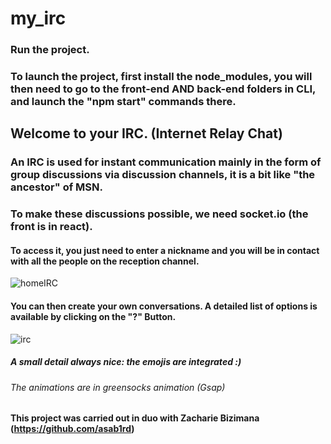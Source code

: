 # my_irc

### Run the project.
### To launch the project, first install the node_modules, you will then need to go to the front-end AND back-end folders in CLI, and launch the "npm start" commands there.
>>
## Welcome to your IRC. (Internet Relay Chat)

### An IRC is used for instant communication mainly in the form of group discussions via discussion channels, it is a bit like "the ancestor" of MSN.
### To make these discussions possible, we need socket.io (the front is in react).
#### To access it, you just need to enter a nickname and you will be in contact with all the people on the reception channel.

![homeIRC](https://user-images.githubusercontent.com/60606478/86071554-d8da0080-ba7f-11ea-859f-b44057517a50.png)

#### You can then create your own conversations. A detailed list of options is available by clicking on the "?" Button.

![irc](https://user-images.githubusercontent.com/60606478/86071548-d4154c80-ba7f-11ea-8462-40d74f2652d0.png)

##### A small detail always nice: the emojis are integrated :)

###### The animations are in greensocks animation (Gsap)
#### This project was carried out in duo with Zacharie Bizimana (https://github.com/asab1rd)




